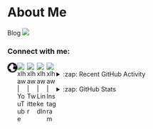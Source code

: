 # About Me
Blog
![](images/15890827935054.jpg)



### Connect with me:

[<img align="left" alt="xlhaw.com" width="22px" src="https://raw.githubusercontent.com/iconic/open-iconic/master/svg/globe.svg" />][website]
[<img align="left" alt="xlhaw | YouTube" width="22px" src="https://cdn.jsdelivr.net/npm/simple-icons@v3/icons/youtube.svg" />][youtube]
[<img align="left" alt="xlhaw | Twitter" width="22px" src="https://cdn.jsdelivr.net/npm/simple-icons@v3/icons/twitter.svg" />][twitter]
[<img align="left" alt="xlhaw | LinkedIn" width="22px" src="https://cdn.jsdelivr.net/npm/simple-icons@v3/icons/linkedin.svg" />][linkedin]
[<img align="left" alt="xlhaw | Instagram" width="22px" src="https://cdn.jsdelivr.net/npm/simple-icons@v3/icons/instagram.svg" />][instagram]

<br />

<details>
  <summary>:zap: Recent GitHub Activity</summary>
  
<!--START_SECTION:activity-->
<!--END_SECTION:activity-->

</details>

<br />

<details>
  <summary>:zap: GitHub Stats</summary>

  <img align="left" alt="Leon Xiao's GitHub Stats" src="https://github-readme-stats.codestackr.vercel.app/api?username=xlhaw&show_icons=true&hide_border=true" />

</details>


[website]: https://xlhaw.com
[twitter]: https://twitter.com/xlhaw
[youtube]: https://youtube.com/xlhaw
[instagram]: https://instagram.com/xlhaw
[linkedin]: https://linkedin.com/in/xlhaw
